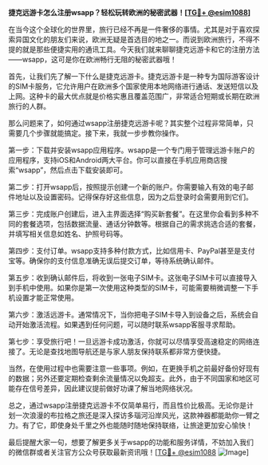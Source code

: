 **捷克远游卡怎么注册wsapp？轻松玩转欧洲的秘密武器！[[TG💪+ @esim1088](https://t.me/s/esim1088)]**

在当今这个全球化的世界里，旅行已经不再是一件奢侈的事情。尤其是对于喜欢探索异国文化的朋友们来说，欧洲无疑是首选目的地之一。而说到欧洲旅行，不得不提的就是那些便捷实用的通讯工具。今天我们就来聊聊捷克远游卡和它的注册方法——wsapp，这可是你在欧洲畅行无阻的秘密武器哦！

首先，让我们先了解一下什么是捷克远游卡。捷克远游卡是一种专为国际游客设计的SIM卡服务，它允许用户在欧洲多个国家使用本地网络进行通话、发送短信以及上网。这种卡的最大优点就是价格实惠且覆盖范围广，非常适合短期或长期在欧洲旅行的人群。

那么问题来了，如何通过wsapp注册捷克远游卡呢？其实整个过程非常简单，只需要几个步骤就能搞定。接下来，我就一步步教你操作。

第一步：下载并安装wsapp应用程序。wsapp是一个专门用于管理远游卡账户的应用程序，支持iOS和Android两大平台。你可以直接在手机应用商店搜索“wsapp”，然后点击下载安装即可。

第二步：打开wsapp后，按照提示创建一个新的账户。你需要输入有效的电子邮件地址以及设置密码。记得保存好这些信息，因为之后登录时会需要用到它们。

第三步：完成账户创建后，进入主界面选择“购买新套餐”。在这里你会看到多种不同的套餐选项，包括数据流量、通话分钟数等。根据自己的需求挑选合适的套餐，并填写相关信息如姓名、护照号码等。

第四步：支付订单。wsapp支持多种付款方式，比如信用卡、PayPal甚至是支付宝等。确保你的支付信息准确无误后提交订单，等待系统确认邮件。

第五步：收到确认邮件后，将收到一张电子SIM卡。这张电子SIM卡可以直接导入到手机中使用。如果你是第一次使用这种类型的SIM卡，可能需要稍微调整一下手机设置才能正常使用。

第六步：激活远游卡。通常情况下，当你把电子SIM卡导入到设备之后，系统会自动开始激活流程。如果遇到任何问题，可以随时联系wsapp客服寻求帮助。

第七步：享受旅行吧！一旦远游卡成功激活，你就可以尽情享受高速稳定的网络连接了。无论是查找地图导航还是与家人朋友保持联系都非常方便快捷。

当然，在使用过程中也需要注意一些事项。例如，在更换手机之前最好备份好现有的数据；另外还要定期检查剩余流量情况以免超支。此外，由于不同国家和地区可能存在信号差异，因此建议提前做好功课了解当地网络状况。

总之，通过wsapp注册捷克远游卡不仅简单易行，而且性价比极高。无论你是计划一次浪漫的布拉格之旅还是深入探访多瑙河沿岸风光，这款神器都能助你一臂之力。有了它，即使身处千里之外也能随时随地保持联络，让旅途更加安心愉快！

最后提醒大家一句，想要了解更多关于wsapp的功能和服务详情，不妨加入我们的微信群或者关注官方公众号获取最新资讯哦！[[TG💪+ @esim1088](https://t.me/s/esim1088) ![Image](https://i.postimg.cc/4NQfJmqS/Snipaste-2025-05-13-00-14-12.png)]